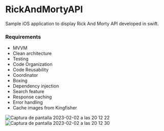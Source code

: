 # RickAndMortyAPI

Sample iOS application to display Rick And Morty API developed in swift.

### Requirements
 - MVVM
 - Clean architecture
 - Testing
 - Code Organization
 - Code Reusability
 - Coordinator
 - Boxing
 - Dependency injection
 - Search feature
 - Response caching
 - Error handling
 - Cache images from Kingfisher

 
![Captura de pantalla 2023-02-02 a las 20 12 22](https://user-images.githubusercontent.com/98533901/216428407-6e445611-44d6-42d2-80df-a73ccc91b802.png)
![Captura de pantalla 2023-02-02 a las 20 12 30](https://user-images.githubusercontent.com/98533901/216428428-7fff8ec1-b216-4e98-93a0-5d4e77c580b2.png)
